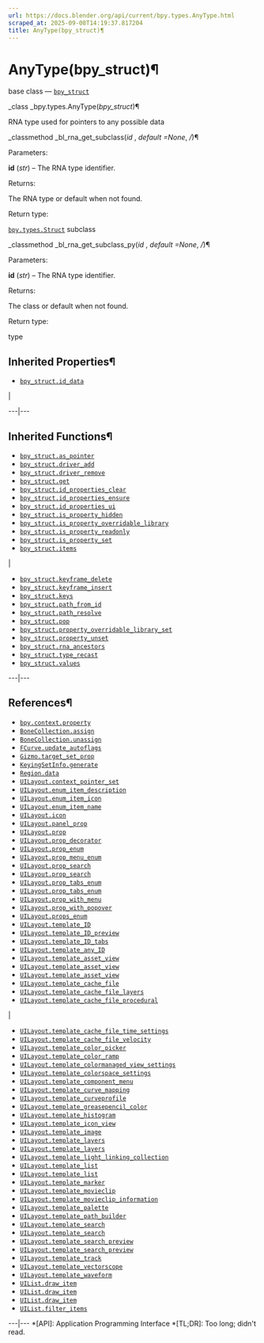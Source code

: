 ```yaml
---
url: https://docs.blender.org/api/current/bpy.types.AnyType.html
scraped_at: 2025-09-08T14:19:37.817204
title: AnyType(bpy_struct)¶
---
```


# AnyType(bpy_struct)¶  
  
base class — [`bpy_struct`](bpy.types.bpy_struct.html#bpy.types.bpy_struct
"bpy.types.bpy_struct")

_class _bpy.types.AnyType(_bpy_struct_)¶

    

RNA type used for pointers to any possible data

_classmethod _bl_rna_get_subclass(_id_ , _default =None_, _/_)¶

    

Parameters:

    

**id** (_str_) – The RNA type identifier.

Returns:

    

The RNA type or default when not found.

Return type:

    

[`bpy.types.Struct`](bpy.types.Struct.html#bpy.types.Struct
"bpy.types.Struct") subclass

_classmethod _bl_rna_get_subclass_py(_id_ , _default =None_, _/_)¶

    

Parameters:

    

**id** (_str_) – The RNA type identifier.

Returns:

    

The class or default when not found.

Return type:

    

type

## Inherited Properties¶

  * [`bpy_struct.id_data`](bpy.types.bpy_struct.html#bpy.types.bpy_struct.id_data "bpy.types.bpy_struct.id_data")

|

  
---|---  
  
## Inherited Functions¶

  * [`bpy_struct.as_pointer`](bpy.types.bpy_struct.html#bpy.types.bpy_struct.as_pointer "bpy.types.bpy_struct.as_pointer")
  * [`bpy_struct.driver_add`](bpy.types.bpy_struct.html#bpy.types.bpy_struct.driver_add "bpy.types.bpy_struct.driver_add")
  * [`bpy_struct.driver_remove`](bpy.types.bpy_struct.html#bpy.types.bpy_struct.driver_remove "bpy.types.bpy_struct.driver_remove")
  * [`bpy_struct.get`](bpy.types.bpy_struct.html#bpy.types.bpy_struct.get "bpy.types.bpy_struct.get")
  * [`bpy_struct.id_properties_clear`](bpy.types.bpy_struct.html#bpy.types.bpy_struct.id_properties_clear "bpy.types.bpy_struct.id_properties_clear")
  * [`bpy_struct.id_properties_ensure`](bpy.types.bpy_struct.html#bpy.types.bpy_struct.id_properties_ensure "bpy.types.bpy_struct.id_properties_ensure")
  * [`bpy_struct.id_properties_ui`](bpy.types.bpy_struct.html#bpy.types.bpy_struct.id_properties_ui "bpy.types.bpy_struct.id_properties_ui")
  * [`bpy_struct.is_property_hidden`](bpy.types.bpy_struct.html#bpy.types.bpy_struct.is_property_hidden "bpy.types.bpy_struct.is_property_hidden")
  * [`bpy_struct.is_property_overridable_library`](bpy.types.bpy_struct.html#bpy.types.bpy_struct.is_property_overridable_library "bpy.types.bpy_struct.is_property_overridable_library")
  * [`bpy_struct.is_property_readonly`](bpy.types.bpy_struct.html#bpy.types.bpy_struct.is_property_readonly "bpy.types.bpy_struct.is_property_readonly")
  * [`bpy_struct.is_property_set`](bpy.types.bpy_struct.html#bpy.types.bpy_struct.is_property_set "bpy.types.bpy_struct.is_property_set")
  * [`bpy_struct.items`](bpy.types.bpy_struct.html#bpy.types.bpy_struct.items "bpy.types.bpy_struct.items")

|

  * [`bpy_struct.keyframe_delete`](bpy.types.bpy_struct.html#bpy.types.bpy_struct.keyframe_delete "bpy.types.bpy_struct.keyframe_delete")
  * [`bpy_struct.keyframe_insert`](bpy.types.bpy_struct.html#bpy.types.bpy_struct.keyframe_insert "bpy.types.bpy_struct.keyframe_insert")
  * [`bpy_struct.keys`](bpy.types.bpy_struct.html#bpy.types.bpy_struct.keys "bpy.types.bpy_struct.keys")
  * [`bpy_struct.path_from_id`](bpy.types.bpy_struct.html#bpy.types.bpy_struct.path_from_id "bpy.types.bpy_struct.path_from_id")
  * [`bpy_struct.path_resolve`](bpy.types.bpy_struct.html#bpy.types.bpy_struct.path_resolve "bpy.types.bpy_struct.path_resolve")
  * [`bpy_struct.pop`](bpy.types.bpy_struct.html#bpy.types.bpy_struct.pop "bpy.types.bpy_struct.pop")
  * [`bpy_struct.property_overridable_library_set`](bpy.types.bpy_struct.html#bpy.types.bpy_struct.property_overridable_library_set "bpy.types.bpy_struct.property_overridable_library_set")
  * [`bpy_struct.property_unset`](bpy.types.bpy_struct.html#bpy.types.bpy_struct.property_unset "bpy.types.bpy_struct.property_unset")
  * [`bpy_struct.rna_ancestors`](bpy.types.bpy_struct.html#bpy.types.bpy_struct.rna_ancestors "bpy.types.bpy_struct.rna_ancestors")
  * [`bpy_struct.type_recast`](bpy.types.bpy_struct.html#bpy.types.bpy_struct.type_recast "bpy.types.bpy_struct.type_recast")
  * [`bpy_struct.values`](bpy.types.bpy_struct.html#bpy.types.bpy_struct.values "bpy.types.bpy_struct.values")

  
---|---  
  
## References¶

  * [`bpy.context.property`](bpy.context.html#bpy.context.property "bpy.context.property")
  * [`BoneCollection.assign`](bpy.types.BoneCollection.html#bpy.types.BoneCollection.assign "bpy.types.BoneCollection.assign")
  * [`BoneCollection.unassign`](bpy.types.BoneCollection.html#bpy.types.BoneCollection.unassign "bpy.types.BoneCollection.unassign")
  * [`FCurve.update_autoflags`](bpy.types.FCurve.html#bpy.types.FCurve.update_autoflags "bpy.types.FCurve.update_autoflags")
  * [`Gizmo.target_set_prop`](bpy.types.Gizmo.html#bpy.types.Gizmo.target_set_prop "bpy.types.Gizmo.target_set_prop")
  * [`KeyingSetInfo.generate`](bpy.types.KeyingSetInfo.html#bpy.types.KeyingSetInfo.generate "bpy.types.KeyingSetInfo.generate")
  * [`Region.data`](bpy.types.Region.html#bpy.types.Region.data "bpy.types.Region.data")
  * [`UILayout.context_pointer_set`](bpy.types.UILayout.html#bpy.types.UILayout.context_pointer_set "bpy.types.UILayout.context_pointer_set")
  * [`UILayout.enum_item_description`](bpy.types.UILayout.html#bpy.types.UILayout.enum_item_description "bpy.types.UILayout.enum_item_description")
  * [`UILayout.enum_item_icon`](bpy.types.UILayout.html#bpy.types.UILayout.enum_item_icon "bpy.types.UILayout.enum_item_icon")
  * [`UILayout.enum_item_name`](bpy.types.UILayout.html#bpy.types.UILayout.enum_item_name "bpy.types.UILayout.enum_item_name")
  * [`UILayout.icon`](bpy.types.UILayout.html#bpy.types.UILayout.icon "bpy.types.UILayout.icon")
  * [`UILayout.panel_prop`](bpy.types.UILayout.html#bpy.types.UILayout.panel_prop "bpy.types.UILayout.panel_prop")
  * [`UILayout.prop`](bpy.types.UILayout.html#bpy.types.UILayout.prop "bpy.types.UILayout.prop")
  * [`UILayout.prop_decorator`](bpy.types.UILayout.html#bpy.types.UILayout.prop_decorator "bpy.types.UILayout.prop_decorator")
  * [`UILayout.prop_enum`](bpy.types.UILayout.html#bpy.types.UILayout.prop_enum "bpy.types.UILayout.prop_enum")
  * [`UILayout.prop_menu_enum`](bpy.types.UILayout.html#bpy.types.UILayout.prop_menu_enum "bpy.types.UILayout.prop_menu_enum")
  * [`UILayout.prop_search`](bpy.types.UILayout.html#bpy.types.UILayout.prop_search "bpy.types.UILayout.prop_search")
  * [`UILayout.prop_search`](bpy.types.UILayout.html#bpy.types.UILayout.prop_search "bpy.types.UILayout.prop_search")
  * [`UILayout.prop_tabs_enum`](bpy.types.UILayout.html#bpy.types.UILayout.prop_tabs_enum "bpy.types.UILayout.prop_tabs_enum")
  * [`UILayout.prop_tabs_enum`](bpy.types.UILayout.html#bpy.types.UILayout.prop_tabs_enum "bpy.types.UILayout.prop_tabs_enum")
  * [`UILayout.prop_with_menu`](bpy.types.UILayout.html#bpy.types.UILayout.prop_with_menu "bpy.types.UILayout.prop_with_menu")
  * [`UILayout.prop_with_popover`](bpy.types.UILayout.html#bpy.types.UILayout.prop_with_popover "bpy.types.UILayout.prop_with_popover")
  * [`UILayout.props_enum`](bpy.types.UILayout.html#bpy.types.UILayout.props_enum "bpy.types.UILayout.props_enum")
  * [`UILayout.template_ID`](bpy.types.UILayout.html#bpy.types.UILayout.template_ID "bpy.types.UILayout.template_ID")
  * [`UILayout.template_ID_preview`](bpy.types.UILayout.html#bpy.types.UILayout.template_ID_preview "bpy.types.UILayout.template_ID_preview")
  * [`UILayout.template_ID_tabs`](bpy.types.UILayout.html#bpy.types.UILayout.template_ID_tabs "bpy.types.UILayout.template_ID_tabs")
  * [`UILayout.template_any_ID`](bpy.types.UILayout.html#bpy.types.UILayout.template_any_ID "bpy.types.UILayout.template_any_ID")
  * [`UILayout.template_asset_view`](bpy.types.UILayout.html#bpy.types.UILayout.template_asset_view "bpy.types.UILayout.template_asset_view")
  * [`UILayout.template_asset_view`](bpy.types.UILayout.html#bpy.types.UILayout.template_asset_view "bpy.types.UILayout.template_asset_view")
  * [`UILayout.template_asset_view`](bpy.types.UILayout.html#bpy.types.UILayout.template_asset_view "bpy.types.UILayout.template_asset_view")
  * [`UILayout.template_cache_file`](bpy.types.UILayout.html#bpy.types.UILayout.template_cache_file "bpy.types.UILayout.template_cache_file")
  * [`UILayout.template_cache_file_layers`](bpy.types.UILayout.html#bpy.types.UILayout.template_cache_file_layers "bpy.types.UILayout.template_cache_file_layers")
  * [`UILayout.template_cache_file_procedural`](bpy.types.UILayout.html#bpy.types.UILayout.template_cache_file_procedural "bpy.types.UILayout.template_cache_file_procedural")

|

  * [`UILayout.template_cache_file_time_settings`](bpy.types.UILayout.html#bpy.types.UILayout.template_cache_file_time_settings "bpy.types.UILayout.template_cache_file_time_settings")
  * [`UILayout.template_cache_file_velocity`](bpy.types.UILayout.html#bpy.types.UILayout.template_cache_file_velocity "bpy.types.UILayout.template_cache_file_velocity")
  * [`UILayout.template_color_picker`](bpy.types.UILayout.html#bpy.types.UILayout.template_color_picker "bpy.types.UILayout.template_color_picker")
  * [`UILayout.template_color_ramp`](bpy.types.UILayout.html#bpy.types.UILayout.template_color_ramp "bpy.types.UILayout.template_color_ramp")
  * [`UILayout.template_colormanaged_view_settings`](bpy.types.UILayout.html#bpy.types.UILayout.template_colormanaged_view_settings "bpy.types.UILayout.template_colormanaged_view_settings")
  * [`UILayout.template_colorspace_settings`](bpy.types.UILayout.html#bpy.types.UILayout.template_colorspace_settings "bpy.types.UILayout.template_colorspace_settings")
  * [`UILayout.template_component_menu`](bpy.types.UILayout.html#bpy.types.UILayout.template_component_menu "bpy.types.UILayout.template_component_menu")
  * [`UILayout.template_curve_mapping`](bpy.types.UILayout.html#bpy.types.UILayout.template_curve_mapping "bpy.types.UILayout.template_curve_mapping")
  * [`UILayout.template_curveprofile`](bpy.types.UILayout.html#bpy.types.UILayout.template_curveprofile "bpy.types.UILayout.template_curveprofile")
  * [`UILayout.template_greasepencil_color`](bpy.types.UILayout.html#bpy.types.UILayout.template_greasepencil_color "bpy.types.UILayout.template_greasepencil_color")
  * [`UILayout.template_histogram`](bpy.types.UILayout.html#bpy.types.UILayout.template_histogram "bpy.types.UILayout.template_histogram")
  * [`UILayout.template_icon_view`](bpy.types.UILayout.html#bpy.types.UILayout.template_icon_view "bpy.types.UILayout.template_icon_view")
  * [`UILayout.template_image`](bpy.types.UILayout.html#bpy.types.UILayout.template_image "bpy.types.UILayout.template_image")
  * [`UILayout.template_layers`](bpy.types.UILayout.html#bpy.types.UILayout.template_layers "bpy.types.UILayout.template_layers")
  * [`UILayout.template_layers`](bpy.types.UILayout.html#bpy.types.UILayout.template_layers "bpy.types.UILayout.template_layers")
  * [`UILayout.template_light_linking_collection`](bpy.types.UILayout.html#bpy.types.UILayout.template_light_linking_collection "bpy.types.UILayout.template_light_linking_collection")
  * [`UILayout.template_list`](bpy.types.UILayout.html#bpy.types.UILayout.template_list "bpy.types.UILayout.template_list")
  * [`UILayout.template_list`](bpy.types.UILayout.html#bpy.types.UILayout.template_list "bpy.types.UILayout.template_list")
  * [`UILayout.template_marker`](bpy.types.UILayout.html#bpy.types.UILayout.template_marker "bpy.types.UILayout.template_marker")
  * [`UILayout.template_movieclip`](bpy.types.UILayout.html#bpy.types.UILayout.template_movieclip "bpy.types.UILayout.template_movieclip")
  * [`UILayout.template_movieclip_information`](bpy.types.UILayout.html#bpy.types.UILayout.template_movieclip_information "bpy.types.UILayout.template_movieclip_information")
  * [`UILayout.template_palette`](bpy.types.UILayout.html#bpy.types.UILayout.template_palette "bpy.types.UILayout.template_palette")
  * [`UILayout.template_path_builder`](bpy.types.UILayout.html#bpy.types.UILayout.template_path_builder "bpy.types.UILayout.template_path_builder")
  * [`UILayout.template_search`](bpy.types.UILayout.html#bpy.types.UILayout.template_search "bpy.types.UILayout.template_search")
  * [`UILayout.template_search`](bpy.types.UILayout.html#bpy.types.UILayout.template_search "bpy.types.UILayout.template_search")
  * [`UILayout.template_search_preview`](bpy.types.UILayout.html#bpy.types.UILayout.template_search_preview "bpy.types.UILayout.template_search_preview")
  * [`UILayout.template_search_preview`](bpy.types.UILayout.html#bpy.types.UILayout.template_search_preview "bpy.types.UILayout.template_search_preview")
  * [`UILayout.template_track`](bpy.types.UILayout.html#bpy.types.UILayout.template_track "bpy.types.UILayout.template_track")
  * [`UILayout.template_vectorscope`](bpy.types.UILayout.html#bpy.types.UILayout.template_vectorscope "bpy.types.UILayout.template_vectorscope")
  * [`UILayout.template_waveform`](bpy.types.UILayout.html#bpy.types.UILayout.template_waveform "bpy.types.UILayout.template_waveform")
  * [`UIList.draw_item`](bpy.types.UIList.html#bpy.types.UIList.draw_item "bpy.types.UIList.draw_item")
  * [`UIList.draw_item`](bpy.types.UIList.html#bpy.types.UIList.draw_item "bpy.types.UIList.draw_item")
  * [`UIList.draw_item`](bpy.types.UIList.html#bpy.types.UIList.draw_item "bpy.types.UIList.draw_item")
  * [`UIList.filter_items`](bpy.types.UIList.html#bpy.types.UIList.filter_items "bpy.types.UIList.filter_items")

  
---|---
  *[API]: Application Programming Interface
  *[TL;DR]: Too long; didn't read.

